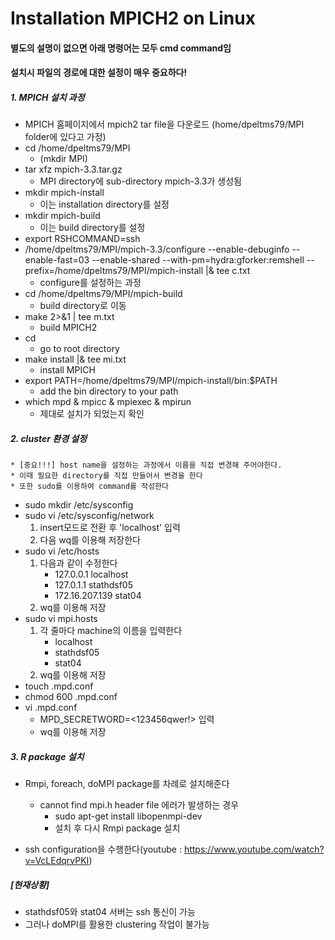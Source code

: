 # Installation MPICH2 on Linux

#### 별도의 설명이 없으면 아래 명령어는 모두 cmd command임 
#### 설치시 파일의 경로에 대한 설정이 매우 중요하다!

##### 1. MPICH 설치 과정
* MPICH 홈페이지에서 mpich2 tar file을 다운로드 (home/dpeltms79/MPI folder에 있다고 가정)
* cd /home/dpeltms79/MPI
	+ (mkdir MPI)
* tar xfz mpich-3.3.tar.gz
	+ MPI directory에 sub-directory mpich-3.3가 생성됨
* mkdir mpich-install
	+ 이는 installation directory를 설정
* mkdir mpich-build
	+ 이는 build directory를 설정
* export RSHCOMMAND=ssh
* /home/dpeltms79/MPI/mpich-3.3/configure --enable-debuginfo --enable-fast=03 --enable-shared --with-pm=hydra:gforker:remshell --prefix=/home/dpeltms79/MPI/mpich-install |& tee c.txt
	+ configure를 설정하는 과정
* cd /home/dpeltms79/MPI/mpich-build
	+ build directory로 이동
* make 2>&1 | tee m.txt
	+ build MPICH2
* cd
	+ go to root directory
* make install |& tee mi.txt
	+ install MPICH
* export PATH=/home/dpeltms79/MPI/mpich-install/bin:$PATH
	+ add the bin directory to your path
* which mpd & mpicc & mpiexec & mpirun
	+ 제대로 설치가 되었는지 확인

##### 2. cluster 환경 설정
	* [중요!!!] host name을 설정하는 과정에서 이름을 직접 변경해 주어야한다. 
	* 이때 필요한 directory를 직접 만들어서 변경을 한다
	* 또한 sudo를 이용하여 command를 작성한다
* sudo mkdir /etc/sysconfig
* sudo vi /etc/sysconfig/network
	1) insert모드로 전환 후 'localhost' 입력
	2) 다음 wq를 이용해 저장한다
* sudo vi /etc/hosts
	1) 다음과 같이 수정한다
		+ 127.0.0.1		localhost
		+ 127.0.1.1		stathdsf05
		+ 172.16.207.139  stat04
	2) wq를 이용해 저장
* sudo vi mpi.hosts    
	1) 각 줄마다 machine의 이름을 입력한다
    	+ localhost
    	+ stathdsf05
    	+ stat04
    2) wq를 이용해 저장
* touch .mpd.conf
* chmod 600 .mpd.conf
* vi .mpd.conf
	+ MPD_SECRETWORD=<123456qwer!> 입력
	+ wq를 이용해 저장

##### 3. R package 설치
* Rmpi, foreach, doMPI package를 차례로 설치해준다


	* cannot find mpi.h header file 에러가 발생하는 경우
		- sudo apt-get install libopenmpi-dev
		- 설치 후 다시 Rmpi package 설치


* ssh configuration을 수행한다(youtube : https://www.youtube.com/watch?v=VcLEdqrvPKI)

##### [현재상황]
* stathdsf05와 stat04 서버는 ssh 통신이 가능
* 그러나 doMPI를 활용한 clustering 작업이 불가능


   